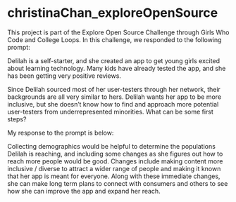 # christinaChan_exploreOpenSource
This project is part of the Explore Open Source Challenge through Girls Who Code and College Loops. In this challenge, we responded to the following prompt:

Delilah is a self-starter, and she created an app to get young girls excited about learning technology. Many kids have already tested the app, and she has been getting very positive reviews.

Since Delilah sourced most of her user-testers through her network, their backgrounds are all very similar to hers. Delilah wants her app to be more inclusive, but she doesn’t know how to find and approach more potential user-testers from underrepresented minorities. What can be some first steps?

My response to the prompt is below:

Collecting demographics would be helpful to determine the populations Delilah is reaching, and including some changes as she figures out how to reach more people would be good. 
Changes include making content more inclusive / diverse to attract a wider range of people and making it known that her app is meant for everyone. 
Along with these immediate changes, she can make long term plans to connect with consumers and others to see how she can improve the app and expand her reach.

